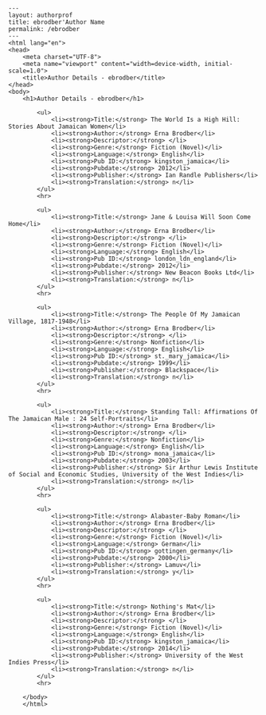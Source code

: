 
    ---
    layout: authorprof
    title: ebrodber'Author Name 
    permalink: /ebrodber
    ---
    <html lang="en">
    <head>
        <meta charset="UTF-8">
        <meta name="viewport" content="width=device-width, initial-scale=1.0">
        <title>Author Details - ebrodber</title>
    </head>
    <body>
        <h1>Author Details - ebrodber</h1>
        
            <ul>
                <li><strong>Title:</strong> The World Is a High Hill: Stories About Jamaican Women</li>
                <li><strong>Author:</strong> Erna Brodber</li>
                <li><strong>Descriptor:</strong> </li>
                <li><strong>Genre:</strong> Fiction (Novel)</li>
                <li><strong>Language:</strong> English</li>
                <li><strong>Pub ID:</strong> kingston_jamaica</li>
                <li><strong>Pubdate:</strong> 2012</li>
                <li><strong>Publisher:</strong> Ian Randle Publishers</li>
                <li><strong>Translation:</strong> n</li>
            </ul>
            <hr>
            
            <ul>
                <li><strong>Title:</strong> Jane & Louisa Will Soon Come Home</li>
                <li><strong>Author:</strong> Erna Brodber</li>
                <li><strong>Descriptor:</strong> </li>
                <li><strong>Genre:</strong> Fiction (Novel)</li>
                <li><strong>Language:</strong> English</li>
                <li><strong>Pub ID:</strong> london_ldn_england</li>
                <li><strong>Pubdate:</strong> 2012</li>
                <li><strong>Publisher:</strong> New Beacon Books Ltd</li>
                <li><strong>Translation:</strong> n</li>
            </ul>
            <hr>
            
            <ul>
                <li><strong>Title:</strong> The People Of My Jamaican Village, 1817-1948</li>
                <li><strong>Author:</strong> Erna Brodber</li>
                <li><strong>Descriptor:</strong> </li>
                <li><strong>Genre:</strong> Nonfiction</li>
                <li><strong>Language:</strong> English</li>
                <li><strong>Pub ID:</strong> st._mary_jamaica</li>
                <li><strong>Pubdate:</strong> 1999</li>
                <li><strong>Publisher:</strong> Blackspace</li>
                <li><strong>Translation:</strong> n</li>
            </ul>
            <hr>
            
            <ul>
                <li><strong>Title:</strong> Standing Tall: Affirmations Of The Jamaican Male : 24 Self-Portraits</li>
                <li><strong>Author:</strong> Erna Brodber</li>
                <li><strong>Descriptor:</strong> </li>
                <li><strong>Genre:</strong> Nonfiction</li>
                <li><strong>Language:</strong> English</li>
                <li><strong>Pub ID:</strong> mona_jamaica</li>
                <li><strong>Pubdate:</strong> 2003</li>
                <li><strong>Publisher:</strong> Sir Arthur Lewis Institute of Social and Economic Studies, University of the West Indies</li>
                <li><strong>Translation:</strong> n</li>
            </ul>
            <hr>
            
            <ul>
                <li><strong>Title:</strong> Alabaster-Baby Roman</li>
                <li><strong>Author:</strong> Erna Brodber</li>
                <li><strong>Descriptor:</strong> </li>
                <li><strong>Genre:</strong> Fiction (Novel)</li>
                <li><strong>Language:</strong> German</li>
                <li><strong>Pub ID:</strong> gottingen_germany</li>
                <li><strong>Pubdate:</strong> 2000</li>
                <li><strong>Publisher:</strong> Lamuv</li>
                <li><strong>Translation:</strong> y</li>
            </ul>
            <hr>
            
            <ul>
                <li><strong>Title:</strong> Nothing's Mat</li>
                <li><strong>Author:</strong> Erna Brodber</li>
                <li><strong>Descriptor:</strong> </li>
                <li><strong>Genre:</strong> Fiction (Novel)</li>
                <li><strong>Language:</strong> English</li>
                <li><strong>Pub ID:</strong> kingston_jamaica</li>
                <li><strong>Pubdate:</strong> 2014</li>
                <li><strong>Publisher:</strong> University of the West Indies Press</li>
                <li><strong>Translation:</strong> n</li>
            </ul>
            <hr>
            
        </body>
        </html>
        